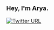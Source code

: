 ### Hey, I'm Arya.
[![Twitter URL](https://img.shields.io/twitter/url?label=Twitter&style=social&url=https%3A%2F%2Ftwitter.com%2FArya_Emami_dev)](https://img.shields.io/badge/Twitter-1DA1F2?style=for-the-badge&logo=twitter&logoColor=white)
<!--
**aryaemami59/aryaemami59** is a ✨ _special_ ✨ repository because its `README.md` (this file) appears on your GitHub profile.

Here are some ideas to get you started:

- 🔭 I’m currently working on ...
- 🌱 I’m currently learning ...
- 👯 I’m looking to collaborate on ...
- 🤔 I’m looking for help with ...
- 💬 Ask me about ...
- 📫 How to reach me: ...
- 😄 Pronouns: ...
- ⚡ Fun fact: ...
-->

